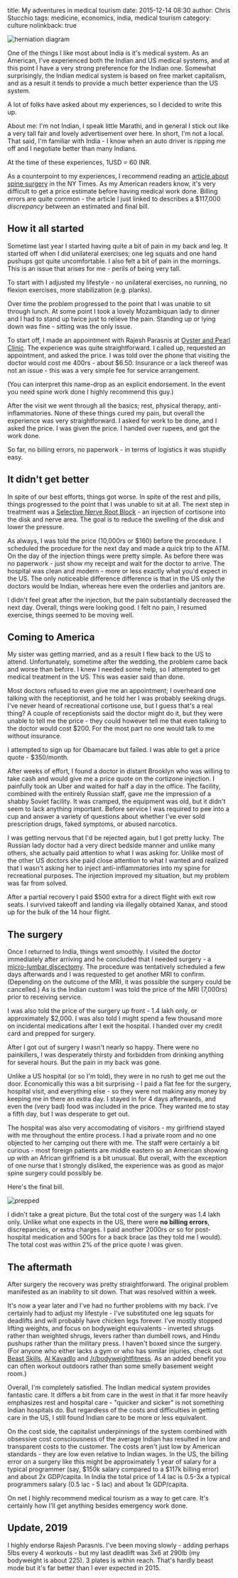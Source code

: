 title: My adventures in medical tourism
date: 2015-12-14 08:30
author: Chris Stucchio
tags: medicine, economics, india, medical tourism
category: culture
nolinkback: true

![herniation diagram](https://upload.wikimedia.org/wikipedia/en/9/98/Lumbar_Disc_Lesions%2C_Classification_by_Harry_Gouvas.jpg)

One of the things I like most about India is it's medical system. As an American, I've experienced both the Indian and US medical systems, and at this point I have a very strong preference for the Indian one. Somewhat surprisingly, the Indian medical system is based on free market capitalism, and as a result it tends to provide a much better experience than the US system.

A lot of folks have asked about my experiences, so I decided to write this up.

About me: I'm not Indian, I speak little Marathi, and in general I stick out like a very tall fair and lovely advertisement over here. In short, I'm not a local. That said, I'm familiar with India - I know when an auto driver is ripping me off and I negotiate better than many Indians.

At the time of these experiences, 1USD = 60 INR.

As a counterpoint to my experiences, I recommend reading an [article about spine surgery](http://www.nytimes.com/2015/09/21/us/drive-by-doctoring-surprise-medical-bills.html) in the NY Times. As my American readers know, it's very difficult to get a price estimate before having medical work done. Billing errors are quite common - the article I just linked to describes a $117,000 *discrepancy* between an estimated and final bill.

## How it all started

Sometime last year I started having quite a bit of pain in my back and leg. It started off when I did unilateral exercises; one leg squats and one hand pushups got quite uncomfortable. I also felt a bit of pain in the mornings. This is an issue that arises for me - perils of being very tall.

To start with I adjusted my lifestyle - no unilateral exercises, no running, no flexion exercises, more stabilization (e.g. planks).

Over time the problem progressed to the point that I was unable to sit through lunch. At some point I took a lovely Mozambiquan lady to dinner and I had to stand up twice just to relieve the pain. Standing up or lying down was fine - sitting was the only issue.

To start off, I made an appointment with Rajesh Parasnis at [Oyster and Pearl Clinic](http://www.onphospital.com/). The experience was quite straightforward. I called up, requested an appointment, and asked the price. I was told over the phone that visiting the doctor would cost me 400rs - about $6.50. Insurance or a lack thereof was not an issue - this was a very simple fee for service arrangement.

(You can interpret this name-drop as an explicit endorsement. In the event you need spine work done I highly recommend this guy.)

After the visit we went through all the basics; rest, physical therapy, anti-inflammatories. None of these things cured my pain, but overall the experience was very straightforward. I asked for work to be done, and I asked the price. I was given the price. I handed over rupees, and got the work done.

So far, no billing errors, no paperwork - in terms of logistics it was stupidly easy.

## It didn't get better

In spite of our best efforts, things got worse. In spite of the rest and pills, things progressed to the point that I was unable to sit at all. The next step in treatment was a [Selective Nerve Root Block](http://www.spinesurgery.com/pain-management/selective-nerve-root-block) - an injection of cortisone into the disk and nerve area. The goal is to reduce the swelling of the disk and lower the pressure.

As always, I was told the price (10,000rs or $160) before the procedure. I scheduled the procedure for the next day and made a quick trip to the ATM. On the day of the injection things were pretty simple. As before there was no paperwork - just show my receipt and wait for the doctor to arrive. The hospital was clean and modern - more or less exactly what you'd expect in the US. The only noticeable difference difference is that in the US only the doctors would be Indian, whereas here even the orderlies and janitors are.

I didn't feel great after the injection, but the pain substantially decreased the next day. Overall, things were looking good. I felt no pain, I resumed exercise, things seemed to be moving well.

## Coming to America

My sister was getting married, and as a result I flew back to the US to attend. Unfortunately, sometime after the wedding, the problem came back and worse than before. I knew I needed some help, so I attempted to get medical treatment in the US. This was easier said than done.

Most doctors refused to even give me an appointment; I overheard one talking with the receptionist, and he told her I was probably seeking drugs. I've never heard of recreational cortisone use, but I guess that's a real thing? A couple of receptionists said the doctor might do it, but they were unable to tell me the price - they could however tell me that even talking to the doctor would cost $200. For the most part no one would talk to me without insurance.

I attempted to sign up for Obamacare but failed. I was able to get a price quote - $350/month.

After weeks of effort, I found a doctor in distant Brooklyn who was willing to take cash and would give me a price quote on the cortizone injection. I painfully took an Uber and waited for half a day in the office. The facility, combined with the entirely Russian staff, gave me the impression of a shabby Soviet facility. It was cramped, the equipment was old, but it didn't seem to lack anything important. Before service I was required to pee into a cup and answer a variety of questions about whether I've ever sold prescription drugs, faked symptoms, or abused narcotics.

I was getting nervous that I'd be rejected again, but I got pretty lucky. The Russian lady doctor had a very direct bedside manner and unlike many others, she actually paid attention to what I was asking for. Unlike most of the other US doctors she paid close attention to what I wanted and realized that I wasn't asking her to inject anti-inflammatories into my spine for recreational purposes. The injection improved my situation, but my problem was far from solved.

After a partial recovery I paid $500 extra for a direct flight with exit row seats. I survived takeoff and landing via illegally obtained Xanax, and stood up for the bulk of the 14 hour flight.

## The surgery

Once I returned to India, things went smoothly. I visited the doctor immediately after arriving and he concluded that I needed surgery - a [micro-lumbar discectomy](https://en.wikipedia.org/wiki/Discectomy). The procedure was tentatively scheduled a few days afterwards and I was requested to get another MRI to confirm. (Depending on the outcome of the MRI, it was possible the surgery could be cancelled.) As is the Indian custom I was told the price of the MRI (7,000rs) prior to receiving service.

I was also told the price of the surgery up front - 1.4 lakh only, or approximately $2,000. I was also told I might spend a few thousand more on incidental medications after I exit the hospital. I handed over my credit card and prepped for surgery.

After I got out of surgery I wasn't nearly so happy. There were no painkillers, I was desperately thirsty and forbidden from drinking anything for several hours. But the pain in my back was gone.

Unlike a US hospital (or so I'm told), they were in no rush to get me out the door. Economically this was a bit surprising - I paid a flat fee for the surgery, hospital visit, and everything else - so they were not making any money by keeping me in there an extra day. I stayed in for 4 days afterwards, and even the (very bad) food was included in the price. They wanted me to stay a fifth day, but I was desperate to get out.

The hospital was also very accomodating of visitors - my girlfriend stayed with me throughout the entire process. I had a private room and no one objected to her camping out there with me. The staff were certainly a bit curious - most foreign patients are middle eastern so an American showing up with an African girlfriend is a bit unusual. But overall, with the exception of one nurse that I strongly disliked, the experience was as good as major spine surgery could possibly be.

Here's the final bill.

![prepped](|filename|/blog_media/2015/medical_tourism/final_bill.jpg)

I didn't take a great picture. But the total cost of the surgery was 1.4 lakh only. Unlike what one expects in the US, there were **no billing errors**, discrepancies, or extra charges. I paid another 2000rs or so for post-hospital medication and 500rs for a back brace (as they told me I would). The total cost was within 2% of the price quote I was given.

## The aftermath

After surgery the recovery was pretty straightforward. The original problem manifested as an inability to sit down. That was resolved within a week.

It's now a year later and I've had no further problems with my back. I've certainly had to adjust my lifestyle - I've substituted one leg squats for deadlifts and will probably have chicken legs forever. I've mostly stopped lifting weights, and focus on bodyweight equivalents - inverted shrugs rather than weighted shrugs, levers rather than dumbell rows, and Hindu pushups rather than the military press. I haven't boxed since the surgery. (For anyone who either lacks a gym or who has similar injuries, check out [Beast Skills](http://www.beastskills.com/), [Al Kavadlo](https://www.youtube.com/user/alkavadlo) and [/r/bodyweightfitness](https://www.reddit.com/r/bodyweightfitness). As an added benefit you can often workout outdoors rather than some smelly basement weight room.)

Overall, I'm completely satisfied. The Indian medical system provides fantastic care. It differs a bit from care in the west in that it far more heavily emphasizes rest and hospital care - "quicker and sicker" is not something Indian hospitals do. But regardless of the costs and difficulties in getting care in the US, I still found Indian care to be more or less equivalent.

On the cost side, the capitalist underpinnings of the system combined with obsessive cost consciousness of the average Indian has resulted in low and transparent costs to the customer. The costs aren't just low by American standards - they are low even relative to Indian wages. In the US, the billing error on a surgery like this might be approximately 1 year of salary for a typical programmer (say, $150k salary compared to a $117k billing error) and about 2x GDP/capita. In India the total price of 1.4 lac is 0.5-3x a typical programmers salary (0.5 lac - 5 lac) and about 1x GDP/capita.

On net I highly recommend medical tourism as a way to get care. It's certainly how I'll get anything besides emergency work done.

## Update, 2019

I highly endorse Rajesh Parasnis. I've been moving slowly - adding perhaps 5lbs every 4 workouts - but my last deadlift was 3x6 at 290lb (my bodyweight is about 225). 3 plates is within reach. That's hardly beast mode but it's far better than I ever expected in 2015.
